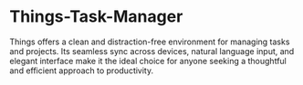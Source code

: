 # Things-Task-Manager
 Things offers a clean and distraction-free environment for managing tasks and projects. Its seamless sync across devices, natural language input, and elegant interface make it the ideal choice for anyone seeking a thoughtful and efficient approach to productivity.
